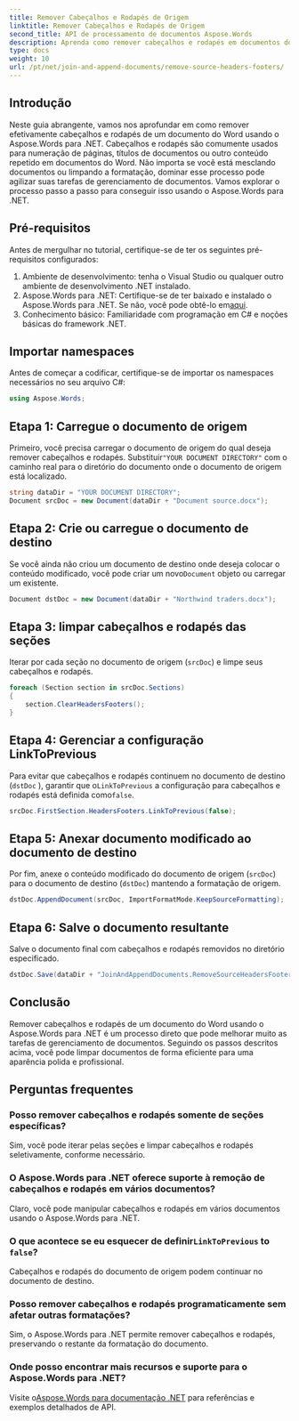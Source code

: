 ```yaml
---
title: Remover Cabeçalhos e Rodapés de Origem
linktitle: Remover Cabeçalhos e Rodapés de Origem
second_title: API de processamento de documentos Aspose.Words
description: Aprenda como remover cabeçalhos e rodapés em documentos do Word usando o Aspose.Words para .NET. Simplifique seu gerenciamento de documentos com nosso guia passo a passo.
type: docs
weight: 10
url: /pt/net/join-and-append-documents/remove-source-headers-footers/
---
```

## Introdução

Neste guia abrangente, vamos nos aprofundar em como remover efetivamente cabeçalhos e rodapés de um documento do Word usando o Aspose.Words para .NET. Cabeçalhos e rodapés são comumente usados para numeração de páginas, títulos de documentos ou outro conteúdo repetido em documentos do Word. Não importa se você está mesclando documentos ou limpando a formatação, dominar esse processo pode agilizar suas tarefas de gerenciamento de documentos. Vamos explorar o processo passo a passo para conseguir isso usando o Aspose.Words para .NET.

## Pré-requisitos

Antes de mergulhar no tutorial, certifique-se de ter os seguintes pré-requisitos configurados:

1. Ambiente de desenvolvimento: tenha o Visual Studio ou qualquer outro ambiente de desenvolvimento .NET instalado.
2.  Aspose.Words para .NET: Certifique-se de ter baixado e instalado o Aspose.Words para .NET. Se não, você pode obtê-lo em[aqui](https://releases.aspose.com/words/net/).
3. Conhecimento básico: Familiaridade com programação em C# e noções básicas do framework .NET.

## Importar namespaces

Antes de começar a codificar, certifique-se de importar os namespaces necessários no seu arquivo C#:

```csharp
using Aspose.Words;
```

## Etapa 1: Carregue o documento de origem

 Primeiro, você precisa carregar o documento de origem do qual deseja remover cabeçalhos e rodapés. Substituir`"YOUR DOCUMENT DIRECTORY"` com o caminho real para o diretório do documento onde o documento de origem está localizado.

```csharp
string dataDir = "YOUR DOCUMENT DIRECTORY";
Document srcDoc = new Document(dataDir + "Document source.docx");
```

## Etapa 2: Crie ou carregue o documento de destino

 Se você ainda não criou um documento de destino onde deseja colocar o conteúdo modificado, você pode criar um novo`Document` objeto ou carregar um existente.

```csharp
Document dstDoc = new Document(dataDir + "Northwind traders.docx");
```

## Etapa 3: limpar cabeçalhos e rodapés das seções

Iterar por cada seção no documento de origem (`srcDoc`) e limpe seus cabeçalhos e rodapés.

```csharp
foreach (Section section in srcDoc.Sections)
{
    section.ClearHeadersFooters();
}
```

## Etapa 4: Gerenciar a configuração LinkToPrevious

Para evitar que cabeçalhos e rodapés continuem no documento de destino (`dstDoc` ), garantir que o`LinkToPrevious` a configuração para cabeçalhos e rodapés está definida como`false`.

```csharp
srcDoc.FirstSection.HeadersFooters.LinkToPrevious(false);
```

## Etapa 5: Anexar documento modificado ao documento de destino

Por fim, anexe o conteúdo modificado do documento de origem (`srcDoc`) para o documento de destino (`dstDoc`) mantendo a formatação de origem.

```csharp
dstDoc.AppendDocument(srcDoc, ImportFormatMode.KeepSourceFormatting);
```

## Etapa 6: Salve o documento resultante

Salve o documento final com cabeçalhos e rodapés removidos no diretório especificado.

```csharp
dstDoc.Save(dataDir + "JoinAndAppendDocuments.RemoveSourceHeadersFooters.docx");
```

## Conclusão

Remover cabeçalhos e rodapés de um documento do Word usando o Aspose.Words para .NET é um processo direto que pode melhorar muito as tarefas de gerenciamento de documentos. Seguindo os passos descritos acima, você pode limpar documentos de forma eficiente para uma aparência polida e profissional.

## Perguntas frequentes

### Posso remover cabeçalhos e rodapés somente de seções específicas?
Sim, você pode iterar pelas seções e limpar cabeçalhos e rodapés seletivamente, conforme necessário.

### O Aspose.Words para .NET oferece suporte à remoção de cabeçalhos e rodapés em vários documentos?
Claro, você pode manipular cabeçalhos e rodapés em vários documentos usando o Aspose.Words para .NET.

###  O que acontece se eu esquecer de definir`LinkToPrevious` to `false`?
Cabeçalhos e rodapés do documento de origem podem continuar no documento de destino.

### Posso remover cabeçalhos e rodapés programaticamente sem afetar outras formatações?
Sim, o Aspose.Words para .NET permite remover cabeçalhos e rodapés, preservando o restante da formatação do documento.

### Onde posso encontrar mais recursos e suporte para o Aspose.Words para .NET?
 Visite o[Aspose.Words para documentação .NET](https://reference.aspose.com/words/net/) para referências e exemplos detalhados de API.
